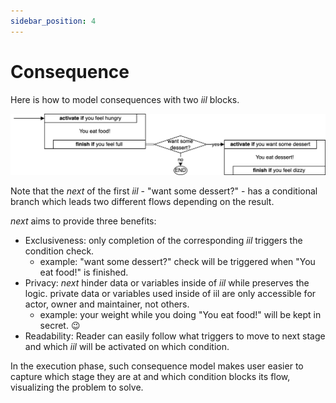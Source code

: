 ```yaml
---
sidebar_position: 4
---
```


# Consequence

Here is how to model consequences with two *iil* blocks.

![two iil blocks with condition](/img/iil-base+condition.drawio.png)

Note that the *next* of the first *iil* - "want some dessert?" - has a conditional branch which leads two different flows depending on the result. 

*next* aims to provide three benefits:

- Exclusiveness: only completion of the corresponding *iil* triggers the condition check.
    - example: "want some dessert?" check will be triggered when "You eat food!" is finished.
- Privacy: *next* hinder data or variables inside of *iil* while preserves the logic. private data or variables used inside of iil are only accessible for actor, owner and maintainer, not others.
    - example: your weight while you doing "You eat food!" will be kept in secret. 😉
- Readability: Reader can easily follow what triggers to move to next stage and which *iil* will be activated on which condition.

In the execution phase, such consequence model makes user easier to capture which stage they are at and which condition blocks its flow, visualizing the problem to solve.

